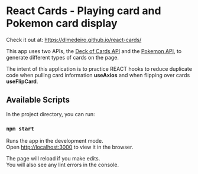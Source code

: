 # React Cards - Playing card and Pokemon card display

Check it out at: https://dlmedeiro.github.io/react-cards/

This app uses two APIs, the [Deck of Cards API](http://deckofcardsapi.com/)  and the [Pokemon API](https://pokeapi.co/api/v2/pokemon/), to generate different types of cards on the page.

The intent of this application is to practice REACT hooks to reduce duplicate code when pulling card information __useAxios__ and when flipping over cards __useFlipCard__.

## Available Scripts

In the project directory, you can run:

### `npm start`

Runs the app in the development mode.<br />
Open [http://localhost:3000](http://localhost:3000) to view it in the browser.

The page will reload if you make edits.<br />
You will also see any lint errors in the console.

